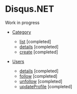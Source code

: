 # Disqus.NET

Work in progress

- [Category](https://disqus.com/api/docs/categories/)
    - [list](https://disqus.com/api/docs/categories/list/) [completed]
    - [details](https://disqus.com/api/docs/categories/details/) [completed]
    - [create](https://disqus.com/api/docs/categories/create/) [completed]
    
- [Users](https://disqus.com/api/docs/users/)
    - [details](https://disqus.com/api/docs/users/details/) [completed]
    - [follow](https://disqus.com/api/docs/users/follow/) [completed]
    - [unfollow](https://disqus.com/api/docs/users/unfollow/) [completed]
    - [updateProfile](https://disqus.com/api/docs/users/updateProfile/) [completed]
